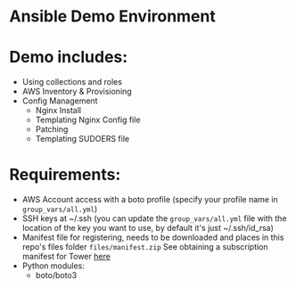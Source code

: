 # Ansible Demo Environment

# Demo includes:
  * Using collections and roles
  * AWS Inventory & Provisioning
  * Config Management
    * Nginx Install
    * Templating Nginx Config file
    * Patching 
    * Templating SUDOERS file
  

# Requirements:
  * AWS Account access with a boto profile (specify your profile name in `group_vars/all.yml`)
  * SSH keys at ~/.ssh (you can update the `group_vars/all.yml` file with the location of the key you want to use, by default it's just ~/.ssh/id_rsa)
  * Manifest file for registering, needs to be downloaded and places in this repo's files folder `files/manifest.zip`  See obtaining a subscription manifest for Tower [here](https://docs.ansible.com/ansible-tower/latest/html/userguide/import_license.html#obtaining-a-subscriptions-manifest)
  * Python modules:
    * boto/boto3 
    
